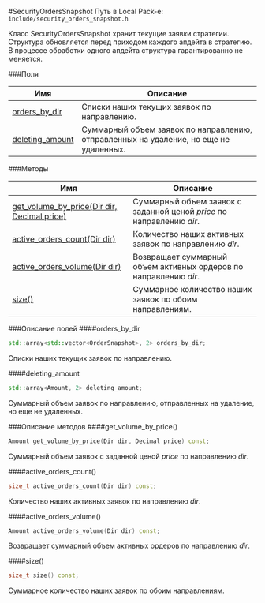 #SecurityOrdersSnapshot
Путь в Local Pack-е: `include/security_orders_snapshot.h`

Класс SecurityOrdersSnapshot хранит текущие заявки стратегии.
Структура обновляется перед приходом каждого апдейта в стратегию.
В процессе обработки одного апдейта структура гарантированно не меняется.

###Поля

|Имя| Описание|
|------------------|--------------------|
|[orders_by_dir](#orders_by_dir)|Списки наших текущих заявок по направлению.|
|[deleting_amount](#deleting_amount)|Суммарный объем заявок по направлению, отправленных на удаление, но еще не удаленных.|

###Методы

|Имя| Описание|
|------------------|--------------------|
|[get_volume_by_price(Dir dir, Decimal price)](#get_volume_by_price)|Суммарный объем заявок с заданной ценой *price* по направлению *dir*.|
|[active_orders_count(Dir dir)](#active_orders_count)|Количество наших активных заявок по направлению *dir*.|
|[active_orders_volume(Dir dir)](#active_orders_volume)|Возвращает суммарный объем активных ордеров по направлению *dir*.|
|[size()](#size)|Суммарное количество наших заявок по обоим направлениям.|

###Описание полей
<a name="orders_by_dir"></a>
####orders_by_dir
```c++
std::array<std::vector<OrderSnapshot>, 2> orders_by_dir;
```
Списки наших текущих заявок по направлению.

<a name="deleting_amount"></a>
####deleting_amount
```c++
std::array<Amount, 2> deleting_amount;
```
Суммарный объем заявок по направлению, отправленных на удаление, но еще не удаленных.


###Описание методов
<a name="get_volume_by_price"></a>
####get_volume_by_price()
```c++
Amount get_volume_by_price(Dir dir, Decimal price) const;
```
Суммарный объем заявок с заданной ценой *price* по направлению *dir*.

<a name="active_orders_count"></a>
####active_orders_count()
```c++
size_t active_orders_count(Dir dir) const;
```
Количество наших активных заявок по направлению *dir*.

<a name="active_orders_volume"></a>
####active_orders_volume()
```c++
Amount active_orders_volume(Dir dir) const;
```
Возвращает суммарный объем активных ордеров по направлению *dir*.

<a name="size"></a>
####size()
```c++
size_t size() const;
```
Суммарное количество наших заявок по обоим направлениям.


